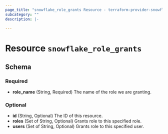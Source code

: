 ```yaml
---
page_title: "snowflake_role_grants Resource - terraform-provider-snowflake"
subcategory: ""
description: |-
  
---
```


# Resource `snowflake_role_grants`





## Schema

### Required

- **role_name** (String, Required) The name of the role we are granting.

### Optional

- **id** (String, Optional) The ID of this resource.
- **roles** (Set of String, Optional) Grants role to this specified role.
- **users** (Set of String, Optional) Grants role to this specified user.


